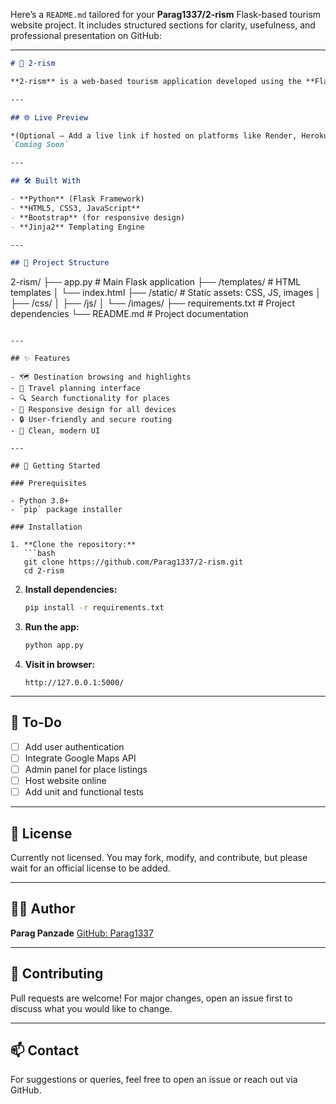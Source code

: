 Here’s a `README.md` tailored for your **Parag1337/2-rism** Flask-based tourism website project. It includes structured sections for clarity, usefulness, and professional presentation on GitHub:

---

```markdown
# 🧭 2-rism

**2-rism** is a web-based tourism application developed using the **Flask** framework. It aims to help users explore popular destinations, plan trips, and access travel-related information seamlessly through an intuitive and responsive interface.

---

## 🌐 Live Preview

*(Optional — Add a live link if hosted on platforms like Render, Heroku, or Vercel)*  
`Coming Soon`

---

## 🛠️ Built With

- **Python** (Flask Framework)
- **HTML5, CSS3, JavaScript**
- **Bootstrap** (for responsive design)
- **Jinja2** Templating Engine

---

## 📁 Project Structure

```

2-rism/
├── app.py                  # Main Flask application
├── /templates/             # HTML templates
│   └── index.html
├── /static/                # Static assets: CSS, JS, images
│   ├── /css/
│   ├── /js/
│   └── /images/
├── requirements.txt        # Project dependencies
└── README.md               # Project documentation

````

---

## ✨ Features

- 🗺️ Destination browsing and highlights  
- 📅 Travel planning interface  
- 🔍 Search functionality for places  
- 📱 Responsive design for all devices  
- 🔒 User-friendly and secure routing  
- 🎨 Clean, modern UI

---

## 🚀 Getting Started

### Prerequisites

- Python 3.8+
- `pip` package installer

### Installation

1. **Clone the repository:**
   ```bash
   git clone https://github.com/Parag1337/2-rism.git
   cd 2-rism
````

2. **Install dependencies:**

   ```bash
   pip install -r requirements.txt
   ```

3. **Run the app:**

   ```bash
   python app.py
   ```

4. **Visit in browser:**

   ```
   http://127.0.0.1:5000/
   ```

---

## 📌 To-Do

* [ ] Add user authentication
* [ ] Integrate Google Maps API
* [ ] Admin panel for place listings
* [ ] Host website online
* [ ] Add unit and functional tests

---

## 📃 License

Currently not licensed. You may fork, modify, and contribute, but please wait for an official license to be added.

---

## 👨‍💻 Author

**Parag Panzade**
[GitHub: Parag1337](https://github.com/Parag1337)

---

## 🤝 Contributing

Pull requests are welcome! For major changes, open an issue first to discuss what you would like to change.

---

## 📫 Contact

For suggestions or queries, feel free to open an issue or reach out via GitHub.

```
